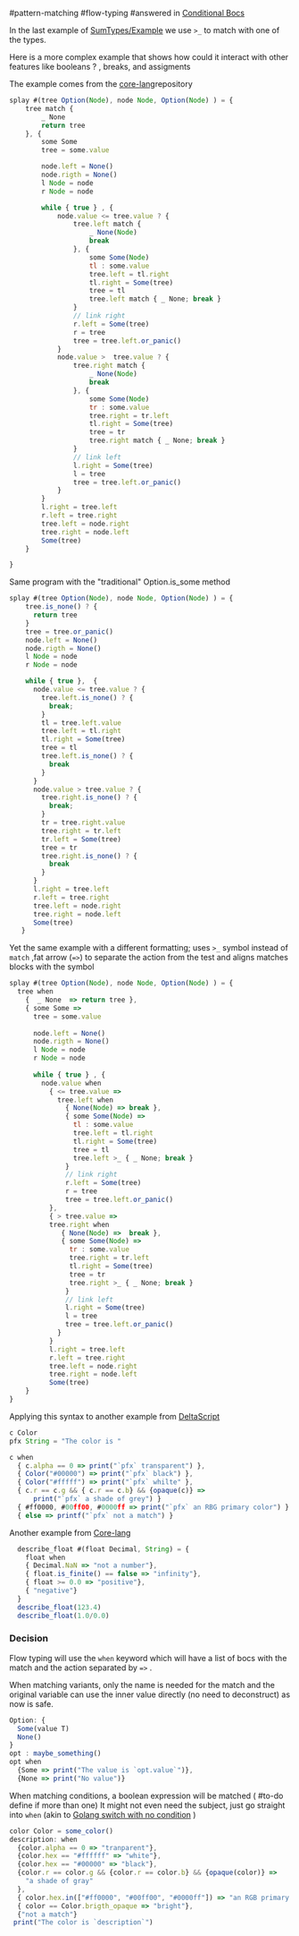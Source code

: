 #pattern-matching 
#flow-typing
#answered in  [Conditional Bocs](../Features/Conditional%20Bocs.md)

In the last example of  [SumTypes/Example](../Features/sumtypes/Example.md) we use `>_` to match with one of the types. 

Here is a more complex example that shows how could it interact with other features like  booleans ? , breaks, and assigments

The example comes from the [core-lang](https://github.com/core-lang/core/blob/eafdaba9ddf318a9c28c7101759038f164648465/bench/splunc/splunc.dora#L48-L107)repository

```js
splay #(tree Option(Node), node Node, Option(Node) ) = {
    tree match { 
        _ None 
        return tree
    }, {
        some Some
        tree = some.value

        node.left = None()
        node.rigth = None()
        l Node = node
        r Node = node

        while { true } , { 
            node.value <= tree.value ? { 
                tree.left match {
                    _ None(Node)
                    break
                }, {
                    some Some(Node)
                    tl : some.value
                    tree.left = tl.right
                    tl.right = Some(tree)
                    tree = tl
                    tree.left match { _ None; break }
                }
                // link right 
                r.left = Some(tree)
                r = tree
                tree = tree.left.or_panic()
            }
            node.value >  tree.value ? { 
                tree.right match {
                    _ None(Node)
                    break
                }, {
                    some Some(Node)
                    tr : some.value
                    tree.right = tr.left
                    tl.right = Some(tree)
                    tree = tr
                    tree.right match { _ None; break }
                }
                // link left 
                l.right = Some(tree)
                l = tree
                tree = tree.left.or_panic()
            }
        }
        l.right = tree.left
        r.left = tree.right
        tree.left = node.right
        tree.right = node.left
        Some(tree)
    }

}
```


Same program with the "traditional"  Option.is_some method

```js
splay #(tree Option(Node), node Node, Option(Node) ) = {
    tree.is_none() ? {
      return tree
    }
    tree = tree.or_panic()
    node.left = None()
    node.rigth = None()
    l Node = node
    r Node = node

    while { true },  { 
      node.value <= tree.value ? { 
        tree.left.is_none() ? { 
          break;
        }
        tl = tree.left.value
        tree.left = tl.right 
        tl.right = Some(tree)
        tree = tl 
        tree.left.is_none() ? {
          break
        }
      }
      node.value > tree.value ? { 
        tree.right.is_none() ? { 
          break;
        }
        tr = tree.right.value
        tree.right = tr.left 
        tr.left = Some(tree)
        tree = tr 
        tree.right.is_none() ? {
          break
        }
      }
      l.right = tree.left
      r.left = tree.right
      tree.left = node.right
      tree.right = node.left
      Some(tree)
   }
```

Yet the same example with a different formatting;  uses `>_` symbol instead of `match` ,fat arrow (`=>`) to separate the action from the test and aligns matches blocks with the symbol

```js
splay #(tree Option(Node), node Node, Option(Node) ) = {
  tree when 
    {  _ None  => return tree },
    { some Some => 
      tree = some.value
    
      node.left = None()
      node.rigth = None()
      l Node = node
      r Node = node
    
      while { true } , { 
        node.value when
          { <= tree.value => 
            tree.left when 
              { None(Node) => break },
              { some Some(Node) =>
                tl : some.value
                tree.left = tl.right
                tl.right = Some(tree)
                tree = tl
                tree.left >_ { _ None; break }
              }
              // link right 
              r.left = Some(tree)
              r = tree
              tree = tree.left.or_panic()
          }, 
          { > tree.value => 
          tree.right when
             { None(Node) =>  break },
             { some Some(Node) => 
               tr : some.value
               tree.right = tr.left
               tl.right = Some(tree)
               tree = tr
               tree.right >_ { _ None; break }
              }
              // link left 
              l.right = Some(tree)
              l = tree
              tree = tree.left.or_panic()
            }
          }
          l.right = tree.left
          r.left = tree.right
          tree.left = node.right
          tree.right = node.left
          Some(tree)
    }
}
```



Applying this syntax to another example from [DeltaScript](https://jbunke.github.io/blog/when)

```js
c Color
pfx String = "The color is "

c when 
  { c.alpha == 0 => print("`pfx` transparent") },
  { Color("#00000") => print("`pfx` black") },
  { Color("#fffff") => print("`pfx` whilte" },
  { c.r == c.g && { c.r == c.b} && {opaque(c)} => 
      print("`pfx` a shade of grey") } 
  { #ff0000, #00ff00, #0000ff => print("`pfx` an RBG primary color") }
  { else => printf("`pfx` not a match") }


```


Another example from [Core-lang](https://core-lang.dev/tutorial#toc-lang-12)
```js
  describe_float #(float Decimal, String) = { 
    float when
    { Decimal.NaN => "not a number"},
    { float.is_finite() == false => "infinity"},
    { float >= 0.0 => "positive"}, 
    { "negative"}
  }
  describe_float(123.4)
  describe_float(1.0/0.0)
```


### Decision

Flow typing will use the `when` keyword which will have a list of bocs with the match and the action separated by `=>` . 

When matching variants, only the name is needed for the match and the original variable can use the inner value directly (no need to deconstruct) as now is safe.

```js
Option: {
  Some(value T)
  None()
}
opt : maybe_something()
opt when 
  {Some => print("The value is `opt.value`")},
  {None => print("No value")}
```


When matching conditions, a boolean expression will be matched  ( #to-do  define if more than one)  It might not even need the subject, just go straight into `when` (akin to [Golang switch with no condition](https://go.dev/tour/flowcontrol/11) )

```js
color Color = some_color()
description: when 
  {color.alpha == 0 => "tranparent"},
  {color.hex == "#ffffff" => "white"},
  {color.hex == "#00000" => "black"},
  {color.r == color.g && {color.r == color.b} && {opaque(color)} =>
    "a shade of gray"
  },
  { color.hex.in(["#ff0000", "#00ff00", "#0000ff"]) => "an RGB primary color"},
  { color == Color.brigth_opaque => "bright"},
  {"not a match"}
 print("The color is `description`")
  
```
